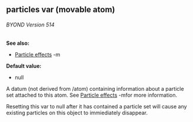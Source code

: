 ## particles var (movable atom) 
###### BYOND Version 514
**See also:**
*   [Particle effects](/ref/%7Bnotes%7D/particles.md) -m
<!-- -->
**Default value:**
*   null


A datum (not derived from /atom) containing information about a
particle set attached to this atom. See [Particle
effects](/ref/%7Bnotes%7D/particles.md) -mfor more information.


Resetting this var to null after it has contained a particle
set will cause any existing particles on this object to immiediately
disappear.